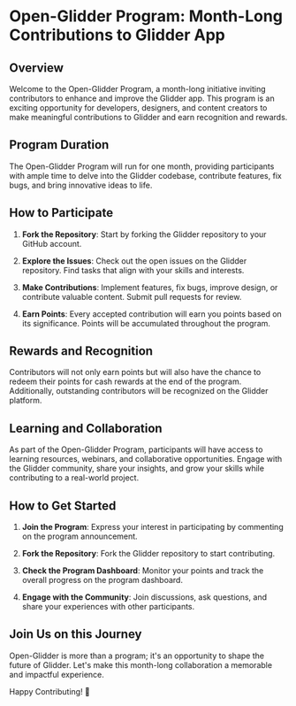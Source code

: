 # Open-Glidder Program: Month-Long Contributions to Glidder App

## Overview

Welcome to the Open-Glidder Program, a month-long initiative inviting contributors to enhance and improve the Glidder app. This program is an exciting opportunity for developers, designers, and content creators to make meaningful contributions to Glidder and earn recognition and rewards.

## Program Duration

The Open-Glidder Program will run for one month, providing participants with ample time to delve into the Glidder codebase, contribute features, fix bugs, and bring innovative ideas to life.

## How to Participate

1. **Fork the Repository**: Start by forking the Glidder repository to your GitHub account.

2. **Explore the Issues**: Check out the open issues on the Glidder repository. Find tasks that align with your skills and interests.

3. **Make Contributions**: Implement features, fix bugs, improve design, or contribute valuable content. Submit pull requests for review.

4. **Earn Points**: Every accepted contribution will earn you points based on its significance. Points will be accumulated throughout the program.

## Rewards and Recognition

Contributors will not only earn points but will also have the chance to redeem their points for cash rewards at the end of the program. Additionally, outstanding contributors will be recognized on the Glidder platform.

## Learning and Collaboration

As part of the Open-Glidder Program, participants will have access to learning resources, webinars, and collaborative opportunities. Engage with the Glidder community, share your insights, and grow your skills while contributing to a real-world project.

## How to Get Started

1. **Join the Program**: Express your interest in participating by commenting on the program announcement.

2. **Fork the Repository**: Fork the Glidder repository to start contributing.

3. **Check the Program Dashboard**: Monitor your points and track the overall progress on the program dashboard.

4. **Engage with the Community**: Join discussions, ask questions, and share your experiences with other participants.

## Join Us on this Journey

Open-Glidder is more than a program; it's an opportunity to shape the future of Glidder. Let's make this month-long collaboration a memorable and impactful experience.

Happy Contributing! 🚀
